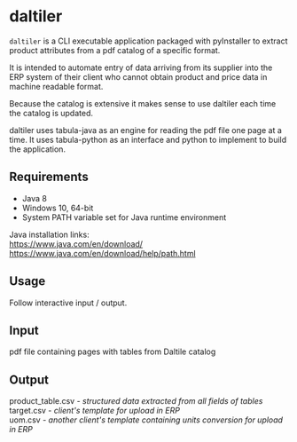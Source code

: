 # daltiler
`daltiler` is a CLI executable application packaged with pyInstaller to extract product attributes from a pdf catalog of a specific format.  

It is intended to automate entry of data arriving from its supplier into the ERP system of their client who cannot obtain product and price data in machine readable format. 
 
Because the catalog is extensive it makes sense to use daltiler each time the catalog is updated.

daltiler uses tabula-java as an engine for reading the pdf file one page at a time. It uses tabula-python as an interface and python to implement to build the application.

## Requirements
- Java 8
- Windows 10, 64-bit
- System PATH variable set for Java runtime environment  

Java installation links:  
https://www.java.com/en/download/  
https://www.java.com/en/download/help/path.html


## Usage
Follow interactive input / output.

## Input
pdf file containing pages with tables from Daltile catalog

## Output
product_table.csv - *structured data extracted from all fields of tables*   
target.csv - *client's template for upload in ERP*  
uom.csv - *another client's template containing units conversion for upload in ERP*  


